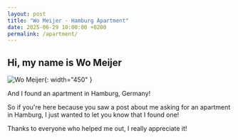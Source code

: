 ```yaml
---
layout: post
title: "Wo Meijer - Hamburg Apartment"
date: 2025-06-29 10:00:00 +0200
permalink: /apartment/
---
```




## Hi, my name is Wo Meijer

![Wo Meijer](https://womeijer.com/assets/images/wo_pic.jpg){: width="450" }

And I found an apartment in Hamburg, Germany!

So if you're here because you saw a post about me asking for an apartment in Hamburg, I just wanted to let you know that I found one!

Thanks to everyone who helped me out, I really appreciate it!
